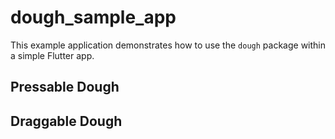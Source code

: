 # dough_sample_app

This example application demonstrates how to use the `dough` package within a simple Flutter app.

## Pressable Dough

## Draggable Dough

